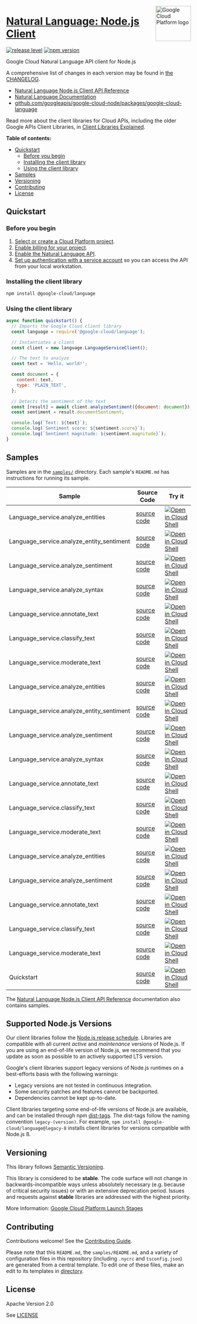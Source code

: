 [//]: # "This README.md file is auto-generated, all changes to this file will be lost."
[//]: # "To regenerate it, use `python -m synthtool`."
<img src="https://avatars2.githubusercontent.com/u/2810941?v=3&s=96" alt="Google Cloud Platform logo" title="Google Cloud Platform" align="right" height="96" width="96"/>

# [Natural Language: Node.js Client](https://github.com/googleapis/google-cloud-node/tree/main/packages/google-cloud-language)

[![release level](https://img.shields.io/badge/release%20level-stable-brightgreen.svg?style=flat)](https://cloud.google.com/terms/launch-stages)
[![npm version](https://img.shields.io/npm/v/@google-cloud/language.svg)](https://www.npmjs.org/package/@google-cloud/language)




Google Cloud Natural Language API client for Node.js


A comprehensive list of changes in each version may be found in
[the CHANGELOG](https://github.com/googleapis/google-cloud-node/tree/main/packages/google-cloud-language/CHANGELOG.md).

* [Natural Language Node.js Client API Reference][client-docs]
* [Natural Language Documentation][product-docs]
* [github.com/googleapis/google-cloud-node/packages/google-cloud-language](https://github.com/googleapis/google-cloud-node/tree/main/packages/google-cloud-language)

Read more about the client libraries for Cloud APIs, including the older
Google APIs Client Libraries, in [Client Libraries Explained][explained].

[explained]: https://cloud.google.com/apis/docs/client-libraries-explained

**Table of contents:**


* [Quickstart](#quickstart)
  * [Before you begin](#before-you-begin)
  * [Installing the client library](#installing-the-client-library)
  * [Using the client library](#using-the-client-library)
* [Samples](#samples)
* [Versioning](#versioning)
* [Contributing](#contributing)
* [License](#license)

## Quickstart

### Before you begin

1.  [Select or create a Cloud Platform project][projects].
1.  [Enable billing for your project][billing].
1.  [Enable the Natural Language API][enable_api].
1.  [Set up authentication with a service account][auth] so you can access the
    API from your local workstation.

### Installing the client library

```bash
npm install @google-cloud/language
```


### Using the client library

```javascript
async function quickstart() {
  // Imports the Google Cloud client library
  const language = require('@google-cloud/language');

  // Instantiates a client
  const client = new language.LanguageServiceClient();

  // The text to analyze
  const text = 'Hello, world!';

  const document = {
    content: text,
    type: 'PLAIN_TEXT',
  };

  // Detects the sentiment of the text
  const [result] = await client.analyzeSentiment({document: document});
  const sentiment = result.documentSentiment;

  console.log(`Text: ${text}`);
  console.log(`Sentiment score: ${sentiment.score}`);
  console.log(`Sentiment magnitude: ${sentiment.magnitude}`);
}

```



## Samples

Samples are in the [`samples/`](https://github.com/googleapis/google-cloud-node/tree/main/packages/google-cloud-language/samples) directory. Each sample's `README.md` has instructions for running its sample.

| Sample                      | Source Code                       | Try it |
| --------------------------- | --------------------------------- | ------ |
| Language_service.analyze_entities | [source code](https://github.com/googleapis/google-cloud-node/blob/main/packages/google-cloud-language/samples/generated/v1/language_service.analyze_entities.js) | [![Open in Cloud Shell][shell_img]](https://console.cloud.google.com/cloudshell/open?git_repo=https://github.com/googleapis/google-cloud-node&page=editor&open_in_editor=packages/google-cloud-language/samples/generated/v1/language_service.analyze_entities.js,packages/google-cloud-language/samples/README.md) |
| Language_service.analyze_entity_sentiment | [source code](https://github.com/googleapis/google-cloud-node/blob/main/packages/google-cloud-language/samples/generated/v1/language_service.analyze_entity_sentiment.js) | [![Open in Cloud Shell][shell_img]](https://console.cloud.google.com/cloudshell/open?git_repo=https://github.com/googleapis/google-cloud-node&page=editor&open_in_editor=packages/google-cloud-language/samples/generated/v1/language_service.analyze_entity_sentiment.js,packages/google-cloud-language/samples/README.md) |
| Language_service.analyze_sentiment | [source code](https://github.com/googleapis/google-cloud-node/blob/main/packages/google-cloud-language/samples/generated/v1/language_service.analyze_sentiment.js) | [![Open in Cloud Shell][shell_img]](https://console.cloud.google.com/cloudshell/open?git_repo=https://github.com/googleapis/google-cloud-node&page=editor&open_in_editor=packages/google-cloud-language/samples/generated/v1/language_service.analyze_sentiment.js,packages/google-cloud-language/samples/README.md) |
| Language_service.analyze_syntax | [source code](https://github.com/googleapis/google-cloud-node/blob/main/packages/google-cloud-language/samples/generated/v1/language_service.analyze_syntax.js) | [![Open in Cloud Shell][shell_img]](https://console.cloud.google.com/cloudshell/open?git_repo=https://github.com/googleapis/google-cloud-node&page=editor&open_in_editor=packages/google-cloud-language/samples/generated/v1/language_service.analyze_syntax.js,packages/google-cloud-language/samples/README.md) |
| Language_service.annotate_text | [source code](https://github.com/googleapis/google-cloud-node/blob/main/packages/google-cloud-language/samples/generated/v1/language_service.annotate_text.js) | [![Open in Cloud Shell][shell_img]](https://console.cloud.google.com/cloudshell/open?git_repo=https://github.com/googleapis/google-cloud-node&page=editor&open_in_editor=packages/google-cloud-language/samples/generated/v1/language_service.annotate_text.js,packages/google-cloud-language/samples/README.md) |
| Language_service.classify_text | [source code](https://github.com/googleapis/google-cloud-node/blob/main/packages/google-cloud-language/samples/generated/v1/language_service.classify_text.js) | [![Open in Cloud Shell][shell_img]](https://console.cloud.google.com/cloudshell/open?git_repo=https://github.com/googleapis/google-cloud-node&page=editor&open_in_editor=packages/google-cloud-language/samples/generated/v1/language_service.classify_text.js,packages/google-cloud-language/samples/README.md) |
| Language_service.moderate_text | [source code](https://github.com/googleapis/google-cloud-node/blob/main/packages/google-cloud-language/samples/generated/v1/language_service.moderate_text.js) | [![Open in Cloud Shell][shell_img]](https://console.cloud.google.com/cloudshell/open?git_repo=https://github.com/googleapis/google-cloud-node&page=editor&open_in_editor=packages/google-cloud-language/samples/generated/v1/language_service.moderate_text.js,packages/google-cloud-language/samples/README.md) |
| Language_service.analyze_entities | [source code](https://github.com/googleapis/google-cloud-node/blob/main/packages/google-cloud-language/samples/generated/v1beta2/language_service.analyze_entities.js) | [![Open in Cloud Shell][shell_img]](https://console.cloud.google.com/cloudshell/open?git_repo=https://github.com/googleapis/google-cloud-node&page=editor&open_in_editor=packages/google-cloud-language/samples/generated/v1beta2/language_service.analyze_entities.js,packages/google-cloud-language/samples/README.md) |
| Language_service.analyze_entity_sentiment | [source code](https://github.com/googleapis/google-cloud-node/blob/main/packages/google-cloud-language/samples/generated/v1beta2/language_service.analyze_entity_sentiment.js) | [![Open in Cloud Shell][shell_img]](https://console.cloud.google.com/cloudshell/open?git_repo=https://github.com/googleapis/google-cloud-node&page=editor&open_in_editor=packages/google-cloud-language/samples/generated/v1beta2/language_service.analyze_entity_sentiment.js,packages/google-cloud-language/samples/README.md) |
| Language_service.analyze_sentiment | [source code](https://github.com/googleapis/google-cloud-node/blob/main/packages/google-cloud-language/samples/generated/v1beta2/language_service.analyze_sentiment.js) | [![Open in Cloud Shell][shell_img]](https://console.cloud.google.com/cloudshell/open?git_repo=https://github.com/googleapis/google-cloud-node&page=editor&open_in_editor=packages/google-cloud-language/samples/generated/v1beta2/language_service.analyze_sentiment.js,packages/google-cloud-language/samples/README.md) |
| Language_service.analyze_syntax | [source code](https://github.com/googleapis/google-cloud-node/blob/main/packages/google-cloud-language/samples/generated/v1beta2/language_service.analyze_syntax.js) | [![Open in Cloud Shell][shell_img]](https://console.cloud.google.com/cloudshell/open?git_repo=https://github.com/googleapis/google-cloud-node&page=editor&open_in_editor=packages/google-cloud-language/samples/generated/v1beta2/language_service.analyze_syntax.js,packages/google-cloud-language/samples/README.md) |
| Language_service.annotate_text | [source code](https://github.com/googleapis/google-cloud-node/blob/main/packages/google-cloud-language/samples/generated/v1beta2/language_service.annotate_text.js) | [![Open in Cloud Shell][shell_img]](https://console.cloud.google.com/cloudshell/open?git_repo=https://github.com/googleapis/google-cloud-node&page=editor&open_in_editor=packages/google-cloud-language/samples/generated/v1beta2/language_service.annotate_text.js,packages/google-cloud-language/samples/README.md) |
| Language_service.classify_text | [source code](https://github.com/googleapis/google-cloud-node/blob/main/packages/google-cloud-language/samples/generated/v1beta2/language_service.classify_text.js) | [![Open in Cloud Shell][shell_img]](https://console.cloud.google.com/cloudshell/open?git_repo=https://github.com/googleapis/google-cloud-node&page=editor&open_in_editor=packages/google-cloud-language/samples/generated/v1beta2/language_service.classify_text.js,packages/google-cloud-language/samples/README.md) |
| Language_service.moderate_text | [source code](https://github.com/googleapis/google-cloud-node/blob/main/packages/google-cloud-language/samples/generated/v1beta2/language_service.moderate_text.js) | [![Open in Cloud Shell][shell_img]](https://console.cloud.google.com/cloudshell/open?git_repo=https://github.com/googleapis/google-cloud-node&page=editor&open_in_editor=packages/google-cloud-language/samples/generated/v1beta2/language_service.moderate_text.js,packages/google-cloud-language/samples/README.md) |
| Language_service.analyze_entities | [source code](https://github.com/googleapis/google-cloud-node/blob/main/packages/google-cloud-language/samples/generated/v2/language_service.analyze_entities.js) | [![Open in Cloud Shell][shell_img]](https://console.cloud.google.com/cloudshell/open?git_repo=https://github.com/googleapis/google-cloud-node&page=editor&open_in_editor=packages/google-cloud-language/samples/generated/v2/language_service.analyze_entities.js,packages/google-cloud-language/samples/README.md) |
| Language_service.analyze_sentiment | [source code](https://github.com/googleapis/google-cloud-node/blob/main/packages/google-cloud-language/samples/generated/v2/language_service.analyze_sentiment.js) | [![Open in Cloud Shell][shell_img]](https://console.cloud.google.com/cloudshell/open?git_repo=https://github.com/googleapis/google-cloud-node&page=editor&open_in_editor=packages/google-cloud-language/samples/generated/v2/language_service.analyze_sentiment.js,packages/google-cloud-language/samples/README.md) |
| Language_service.annotate_text | [source code](https://github.com/googleapis/google-cloud-node/blob/main/packages/google-cloud-language/samples/generated/v2/language_service.annotate_text.js) | [![Open in Cloud Shell][shell_img]](https://console.cloud.google.com/cloudshell/open?git_repo=https://github.com/googleapis/google-cloud-node&page=editor&open_in_editor=packages/google-cloud-language/samples/generated/v2/language_service.annotate_text.js,packages/google-cloud-language/samples/README.md) |
| Language_service.classify_text | [source code](https://github.com/googleapis/google-cloud-node/blob/main/packages/google-cloud-language/samples/generated/v2/language_service.classify_text.js) | [![Open in Cloud Shell][shell_img]](https://console.cloud.google.com/cloudshell/open?git_repo=https://github.com/googleapis/google-cloud-node&page=editor&open_in_editor=packages/google-cloud-language/samples/generated/v2/language_service.classify_text.js,packages/google-cloud-language/samples/README.md) |
| Language_service.moderate_text | [source code](https://github.com/googleapis/google-cloud-node/blob/main/packages/google-cloud-language/samples/generated/v2/language_service.moderate_text.js) | [![Open in Cloud Shell][shell_img]](https://console.cloud.google.com/cloudshell/open?git_repo=https://github.com/googleapis/google-cloud-node&page=editor&open_in_editor=packages/google-cloud-language/samples/generated/v2/language_service.moderate_text.js,packages/google-cloud-language/samples/README.md) |
| Quickstart | [source code](https://github.com/googleapis/google-cloud-node/blob/main/packages/google-cloud-language/samples/quickstart.js) | [![Open in Cloud Shell][shell_img]](https://console.cloud.google.com/cloudshell/open?git_repo=https://github.com/googleapis/google-cloud-node&page=editor&open_in_editor=packages/google-cloud-language/samples/quickstart.js,packages/google-cloud-language/samples/README.md) |



The [Natural Language Node.js Client API Reference][client-docs] documentation
also contains samples.

## Supported Node.js Versions

Our client libraries follow the [Node.js release schedule](https://github.com/nodejs/release#release-schedule).
Libraries are compatible with all current _active_ and _maintenance_ versions of
Node.js.
If you are using an end-of-life version of Node.js, we recommend that you update
as soon as possible to an actively supported LTS version.

Google's client libraries support legacy versions of Node.js runtimes on a
best-efforts basis with the following warnings:

* Legacy versions are not tested in continuous integration.
* Some security patches and features cannot be backported.
* Dependencies cannot be kept up-to-date.

Client libraries targeting some end-of-life versions of Node.js are available, and
can be installed through npm [dist-tags](https://docs.npmjs.com/cli/dist-tag).
The dist-tags follow the naming convention `legacy-(version)`.
For example, `npm install @google-cloud/language@legacy-8` installs client libraries
for versions compatible with Node.js 8.

## Versioning

This library follows [Semantic Versioning](http://semver.org/).



This library is considered to be **stable**. The code surface will not change in backwards-incompatible ways
unless absolutely necessary (e.g. because of critical security issues) or with
an extensive deprecation period. Issues and requests against **stable** libraries
are addressed with the highest priority.






More Information: [Google Cloud Platform Launch Stages][launch_stages]

[launch_stages]: https://cloud.google.com/terms/launch-stages

## Contributing

Contributions welcome! See the [Contributing Guide](https://github.com/googleapis/google-cloud-node/blob/main/CONTRIBUTING.md).

Please note that this `README.md`, the `samples/README.md`,
and a variety of configuration files in this repository (including `.nycrc` and `tsconfig.json`)
are generated from a central template. To edit one of these files, make an edit
to its templates in
[directory](https://github.com/googleapis/synthtool).

## License

Apache Version 2.0

See [LICENSE](https://github.com/googleapis/google-cloud-node/blob/main/LICENSE)

[client-docs]: https://cloud.google.com/nodejs/docs/reference/language/latest
[product-docs]: https://cloud.google.com/natural-language/docs/
[shell_img]: https://gstatic.com/cloudssh/images/open-btn.png
[projects]: https://console.cloud.google.com/project
[billing]: https://support.google.com/cloud/answer/6293499#enable-billing
[enable_api]: https://console.cloud.google.com/flows/enableapi?apiid=language.googleapis.com
[auth]: https://cloud.google.com/docs/authentication/getting-started
